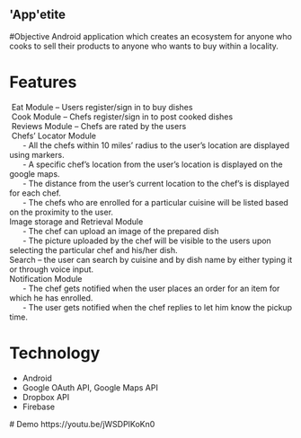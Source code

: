 ## 'App'etite
#Objective
Android application which creates an ecosystem for anyone who cooks to sell their products to anyone who wants to buy within a locality.
# Features
­ Eat Module – Users register/sign in to buy dishes<br/>
­ Cook Module – Chefs register/sign in to post cooked dishes<br/>
­ Reviews Module – Chefs are rated by the users<br/>
­ Chefs’ Locator Module<br/>
&nbsp;&nbsp;&nbsp;&nbsp;&nbsp;	- All the chefs within 10 miles’ radius to the user’s location are displayed  	using markers.<br/>
&nbsp;&nbsp;&nbsp;&nbsp;&nbsp;		- A specific chef’s location from the user’s location is displayed on the google maps.<br/>
&nbsp;&nbsp;&nbsp;&nbsp;&nbsp;		- The distance from the user’s current location to the chef’s is displayed for each chef.<br/>
&nbsp;&nbsp;&nbsp;&nbsp;&nbsp;		- The chefs who are enrolled for a particular cuisine will be listed based on the proximity to the user.<br/>
­Image storage and Retrieval Module<br/>
&nbsp;&nbsp;&nbsp;&nbsp;&nbsp;		- The chef can upload an image of the prepared dish <br/>
 &nbsp;&nbsp;&nbsp;&nbsp;&nbsp;		- The picture uploaded by the chef will be visible to the users upon selecting the particular chef and his/her dish.<br/>
­Search – the user can search by cuisine and by dish name by either typing it or through voice input.<br/>
­Notification Module<br/>
&nbsp;&nbsp;&nbsp;&nbsp;&nbsp;		- The chef gets notified when the user places an order for an item for which he has enrolled.<br/>
&nbsp;&nbsp;&nbsp;&nbsp;&nbsp;		- The user gets notified when the chef replies to let him know the pickup time.<br/>
# Technology
<ul>
<li>Android</li>
<li>Google OAuth API, Google Maps API</li>
<li>Dropbox API</li>
<li>Firebase</li>
</ul>
# Demo
https://youtu.be/jWSDPIKoKn0		
